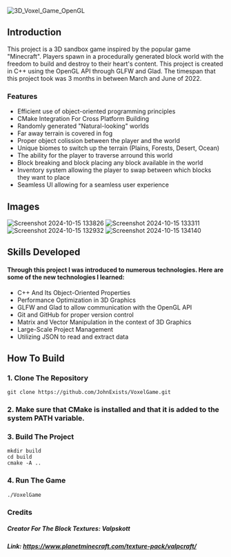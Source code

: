 ![3D_Voxel_Game_OpenGL](https://github.com/user-attachments/assets/c0dbe880-5805-4fac-a32c-663d0eb7ac7a)

## Introduction
This project is a 3D sandbox game inspired by the popular game "Minecraft". Players spawn in a procedurally generated block world with the freedom to build and destroy to their heart's content. This project is created in C++ using the OpenGL API through GLFW and Glad. The timespan that this project took was 3 months in between March and June of 2022.
### Features
* Efficient use of object-oriented programming principles
* CMake Integration For Cross Platform Building
* Randomly generated "Natural-looking" worlds
* Far away terrain is covered in fog
* Proper object colission between the player and the world
* Unique biomes to switch up the terrain (Plains, Forests, Desert, Ocean)
* The ability for the player to traverse arround this world
* Block breaking and block placing any block available in the world
* Inventory system allowing the player to swap between which blocks they want to place
* Seamless UI allowing for a seamless user experience

## Images
![Screenshot 2024-10-15 133826](https://github.com/user-attachments/assets/7fe8f5ec-3180-40e0-9e10-65eb517c1910)
![Screenshot 2024-10-15 133311](https://github.com/user-attachments/assets/6ecd684f-fc16-4792-aa01-6f378216d61d)
![Screenshot 2024-10-15 132932](https://github.com/user-attachments/assets/da78e632-2a70-486f-8761-33b85ab65f21)
![Screenshot 2024-10-15 134140](https://github.com/user-attachments/assets/4b9f9ba7-d4be-4b92-9038-11098b73714f)


## Skills Developed
#### Through this project I was introduced to numerous technologies. Here are some of the new technologies I learned:
* C++ And Its Object-Oriented Properties
* Performance Optimization in 3D Graphics
* GLFW and Glad to allow communication with the OpenGL API
* Git and GitHub for proper version control
* Matrix and Vector Manipulation in the context of 3D Graphics
* Large-Scale Project Management
* Utilizing JSON to read and extract data

## How To Build
### 1. Clone The Repository
```
git clone https://github.com/JohnExists/VoxelGame.git
```

### 2. Make sure that CMake is installed and that it is added to the system PATH variable.
### 3. Build The Project

```
mkdir build
cd build
cmake -A ..
```

### 4. Run The Game
```
./VoxelGame
```

### Credits
##### Creator For The Block Textures: Valpskott
##### Link: https://www.planetminecraft.com/texture-pack/valpcraft/

